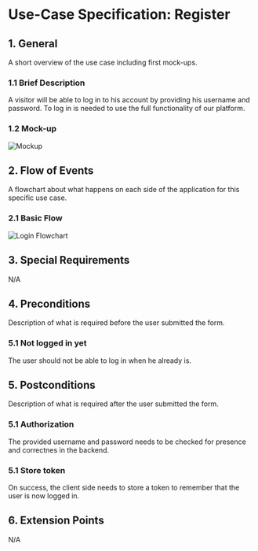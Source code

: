 # Use-Case Specification: Register


## 1. General
A short overview of the use case including first mock-ups.
### 1.1 Brief Description
A visitor will be able to log in to his account by providing his username and password. 
To log in is needed to use the full functionality of our platform.

### 1.2 Mock-up


![Mockup](https://github.com/phoenixfeder/fc-com/raw/master/UseCases/Login/LoginMockupLarge.JPG)


## 2. Flow of Events
A flowchart about what happens on each side of the application for this specific use case. 
### 2.1 Basic Flow

![Login Flowchart](https://github.com/phoenixfeder/fc-com/raw/master/UseCases/Login/LoginFlowchart.png)

	
## 3. Special Requirements

N/A


## 4. Preconditions
Description of what is required before the user submitted the form.

### 5.1 Not logged in yet
The user should not be able to log in when he already is.
 
## 5. Postconditions
Description of what is required after the user submitted the form.

### 5.1 Authorization
The provided username and password needs to be checked for presence and correctnes in the backend.

### 5.1 Store token
On success, the client side needs to store a token to remember that the user is now logged in.


## 6. Extension Points
N/A 